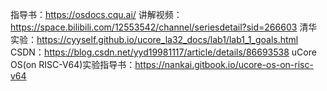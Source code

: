 指导书：https://osdocs.cqu.ai/
讲解视频：https://space.bilibili.com/12553542/channel/seriesdetail?sid=266603
清华实验：https://cyyself.github.io/ucore_la32_docs/lab1/lab1_1_goals.html
CSDN：https://blog.csdn.net/yyd19981117/article/details/86693538
uCore OS(on RISC-V64)实验指导书：https://nankai.gitbook.io/ucore-os-on-risc-v64